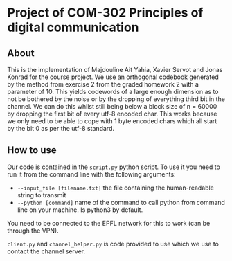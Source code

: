 # Project of COM-302 Principles of digital communication

## About

This is the implementation of Majdouline Ait Yahia, Xavier Servot and Jonas Konrad for the course project.
We use an orthogonal codebook generated by the method from exercise 2 from the graded homework 2 with a parameter of 10. This yields codewords of a large enough dimension as to not be bothered by the noise or by the dropping of everything third bit in the channel. We can do this whilst still being below a block size of n = 60000 by dropping the first bit of every utf-8 encoded char. This works because we only need to be able to cope with 1 byte encoded chars which all start by the bit 0 as per the utf-8 standard.

## How to use

Our code is contained in the `script.py` python script. To use it you need to run it from the command line with the following arguments:

- `--input_file [filename.txt]` the file containing the human-readable string to transmit
- `--python [command]` name of the command to call python from command line on your machine. Is python3 by default.

You need to be connected to the EPFL network for this to work (can be through the VPN).

`client.py` and `channel_helper.py` is code provided to use which we use to contact the channel server.
